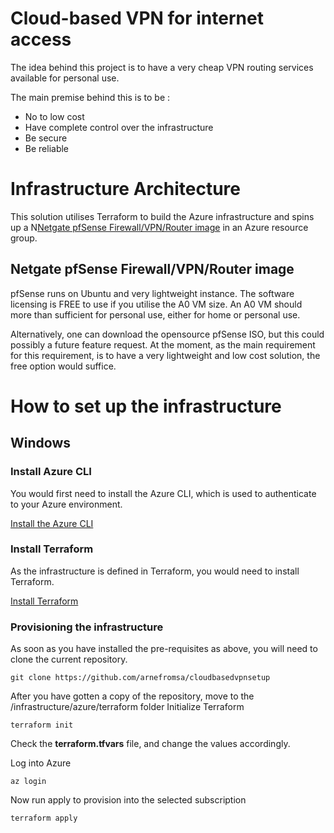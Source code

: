 # Cloud-based VPN for internet access
The idea behind this project is to have a very cheap VPN routing services available for personal use.

The main premise behind this is to be :
- No to low cost
- Have complete control over the infrastructure
- Be secure
- Be reliable

# Infrastructure Architecture
This solution utilises Terraform to build the Azure infrastructure and spins up a N[Netgate pfSense Firewall/VPN/Router image](https://azuremarketplace.microsoft.com/en-us/marketplace/apps/netgate.netgate-pfsense-azure-fw-vpn-router) in an Azure resource group.

## Netgate pfSense Firewall/VPN/Router image
pfSense runs on Ubuntu and very lightweight instance.  The software licensing is FREE to use if you utilise the A0 VM size.  An A0 VM should more than sufficient for personal use, either for home or personal use.

Alternatively, one can download the opensource pfSense ISO, but this could possibly a future feature request. At the moment, as the main requirement for this requirement, is to have a very lightweight and low cost solution, the free option would suffice.

# How to set up the infrastructure

## Windows

### Install Azure CLI
You would first need to install the Azure CLI, which is used to authenticate to your Azure environment.

[Install the Azure CLI](https://docs.microsoft.com/en-us/cli/azure/install-azure-cli?view=azure-cli-latest)


### Install Terraform
As the infrastructure is defined in Terraform, you would need to install Terraform.


[Install Terraform](https://www.terraform.io/downloads.html)


### Provisioning the infrastructure
As soon as you have installed the pre-requisites as above, you will need to clone the current repository.

```
git clone https://github.com/arnefromsa/cloudbasedvpnsetup
```

After you have gotten a copy of the repository, move to the /infrastructure/azure/terraform folder
Initialize Terraform
```
terraform init
```

Check the **terraform.tfvars** file, and change the values accordingly.

Log into Azure

```
az login
```

Now run apply to provision into the selected subscription
```
terraform apply
```


